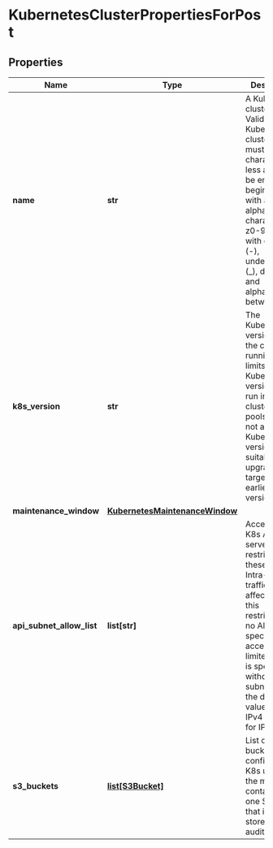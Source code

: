 # KubernetesClusterPropertiesForPost

## Properties
| Name | Type | Description | Notes |
| ------------ | ------------- | ------------- | ------------- |
| **name** | **str** | A Kubernetes cluster name. Valid Kubernetes cluster name must be 63 characters or less and must be empty or begin and end with an alphanumeric character ([a-z0-9A-Z]) with dashes (-), underscores (_), dots (.), and alphanumerics between. |  |
| **k8s_version** | **str** | The Kubernetes version that the cluster is running. This limits which Kubernetes versions can run in a cluster&#39;s node pools. Also, not all Kubernetes versions are suitable upgrade targets for all earlier versions. | [optional]  |
| **maintenance_window** | [**KubernetesMaintenanceWindow**](KubernetesMaintenanceWindow.md) |  | [optional]  |
| **api_subnet_allow_list** | **list[str]** | Access to the K8s API server is restricted to these CIDRs. Intra-cluster traffic is not affected by this restriction. If no AllowList is specified, access is not limited. If an IP is specified without a subnet mask, the default value is 32 for IPv4 and 128 for IPv6. | [optional]  |
| **s3_buckets** | [**list[S3Bucket]**](S3Bucket.md) | List of S3 buckets configured for K8s usage. At the moment, it contains only one S3 bucket that is used to store K8s API audit logs. | [optional]  |


